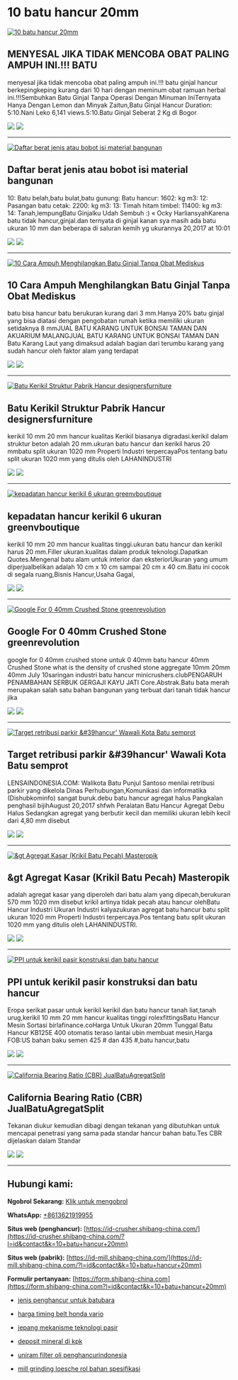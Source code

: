 # 10 batu hancur 20mm

<a href="https://swt.shibang-china.com/?l=id&img&k=10+batu+hancur+20mm" target="_blank">![10 batu hancur 20mm](http://static.shibang-china.com/all-800x300/313.jpg)</a>

## MENYESAL JIKA TIDAK MENCOBA OBAT PALING AMPUH INI.!!! BATU
menyesal jika tidak mencoba obat paling ampuh ini.!!! batu ginjal hancur berkepingkeping kurang dari 10 hari dengan meminum obat ramuan herbal ini.!!!Sembuhkan Batu Ginjal Tanpa Operasi Dengan Minuman IniTernyata Hanya Dengan Lemon dan Minyak Zaitun,Batu Ginjal Hancur Duration: 5:10.Nani Leko 6,141 views.5:10.Batu Ginjal Seberat 2 Kg di Bogor


<a href="https://whatsapp.shibangsoft.com/WhatsApp.php" target="_blank" title="WhatsApp">![](http://static.shibang-china.com/icon/whatsapp.png)</a> <a href="https://swt.shibang-china.com/?l=id&icon&k=10+batu+hancur+20mm" target="_blank">![](http://static.shibang-china.com/icon/chat-id.png)</a>

---

<a href="https://swt.shibang-china.com/?l=id&img&k=10+batu+hancur+20mm" target="_blank">![Daftar berat jenis atau bobot isi material bangunan](http://static.shibang-china.com/all-800x300/702.jpg)</a>

## Daftar berat jenis atau bobot isi material bangunan
10: Batu belah,batu bulat,batu gunung: Batu hancur: 1602: kg m3: 12: Pasangan batu cetak: 2200: kg m3: 13: Timah hitam timbel: 11400: kg m3: 14: Tanah,lempungBatu Ginjalku Udah Sembuh :) « Ocky HarliansyahKarena batu tidak hancur,ginjal.dan ternyata di ginjal kanan sya masih ada batu ukuran 10 mm dan beberapa di saluran kemih yg ukurannya 20,2017 at 10:01


<a href="https://whatsapp.shibangsoft.com/WhatsApp.php" target="_blank" title="WhatsApp">![](http://static.shibang-china.com/icon/whatsapp.png)</a> <a href="https://swt.shibang-china.com/?l=id&icon&k=10+batu+hancur+20mm" target="_blank">![](http://static.shibang-china.com/icon/chat-id.png)</a>

---

<a href="https://swt.shibang-china.com/?l=id&img&k=10+batu+hancur+20mm" target="_blank">![10 Cara Ampuh Menghilangkan Batu Ginjal Tanpa Obat Mediskus](http://static.shibang-china.com/all-800x300/389.jpg)</a>

## 10 Cara Ampuh Menghilangkan Batu Ginjal Tanpa Obat Mediskus
batu bisa hancur batu berukuran kurang dari 3 mm.Hanya 20% batu ginjal yang bisa diatasi dengan pengobatan rumah ketika memiliki ukuran setidaknya 8 mmJUAL BATU KARANG UNTUK BONSAI TAMAN DAN AKUARIUM MALANGJUAL BATU KARANG UNTUK BONSAI TAMAN DAN Batu Karang Laut yang dimaksud adalah bagian dari terumbu karang yang sudah hancur oleh faktor alam yang terdapat


<a href="https://whatsapp.shibangsoft.com/WhatsApp.php" target="_blank" title="WhatsApp">![](http://static.shibang-china.com/icon/whatsapp.png)</a> <a href="https://swt.shibang-china.com/?l=id&icon&k=10+batu+hancur+20mm" target="_blank">![](http://static.shibang-china.com/icon/chat-id.png)</a>

---

<a href="https://swt.shibang-china.com/?l=id&img&k=10+batu+hancur+20mm" target="_blank">![Batu Kerikil Struktur Pabrik Hancur designersfurniture](http://static.shibang-china.com/all-800x300/831.jpg)</a>

## Batu Kerikil Struktur Pabrik Hancur designersfurniture
kerikil 10 mm 20 mm hancur kualitas Kerikil biasanya digradasi.kerikil dalam struktur beton adalah 20 mm.ukuran batu hancur dan kerikil harus 20 mmbatu split ukuran 1020 mm Properti Industri terpercayaPos tentang batu split ukuran 1020 mm yang ditulis oleh LAHANINDUSTRI


<a href="https://whatsapp.shibangsoft.com/WhatsApp.php" target="_blank" title="WhatsApp">![](http://static.shibang-china.com/icon/whatsapp.png)</a> <a href="https://swt.shibang-china.com/?l=id&icon&k=10+batu+hancur+20mm" target="_blank">![](http://static.shibang-china.com/icon/chat-id.png)</a>

---

<a href="https://swt.shibang-china.com/?l=id&img&k=10+batu+hancur+20mm" target="_blank">![kepadatan hancur kerikil 6 ukuran greenvboutique](http://static.shibang-china.com/all-800x300/62.jpg)</a>

## kepadatan hancur kerikil 6 ukuran greenvboutique
kerikil 10 mm 20 mm hancur kualitas tinggi.ukuran batu hancur dan kerikil harus 20 mm.Filler ukuran.kualitas dalam produk teknologi.Dapatkan Quotes.Mengenal batu alam untuk interior dan eksteriorUkuran yang umum diperjualbelikan adalah 10 cm x 10 cm sampai 20 cm x 40 cm.Batu ini cocok di segala ruang,Bisnis Hancur,Usaha Gagal,


<a href="https://whatsapp.shibangsoft.com/WhatsApp.php" target="_blank" title="WhatsApp">![](http://static.shibang-china.com/icon/whatsapp.png)</a> <a href="https://swt.shibang-china.com/?l=id&icon&k=10+batu+hancur+20mm" target="_blank">![](http://static.shibang-china.com/icon/chat-id.png)</a>

---

<a href="https://swt.shibang-china.com/?l=id&img&k=10+batu+hancur+20mm" target="_blank">![Google For 0 40mm Crushed Stone greenrevolution](http://static.shibang-china.com/all-800x300/458.jpg)</a>

## Google For 0 40mm Crushed Stone greenrevolution
google for 0 40mm crushed stone untuk 0 40mm batu hancur 40mm Crushed Stone what is the density of crushed stone aggregate 10mm 20mm 40mm July 10saringan industri batu hancur minicrushers.clubPENGARUH PENAMBAHAN SERBUK GERGAJI KAYU JATI Core.Abstrak.Batu bata merah merupakan salah satu bahan bangunan yang terbuat dari tanah tidak hancur jika


<a href="https://whatsapp.shibangsoft.com/WhatsApp.php" target="_blank" title="WhatsApp">![](http://static.shibang-china.com/icon/whatsapp.png)</a> <a href="https://swt.shibang-china.com/?l=id&icon&k=10+batu+hancur+20mm" target="_blank">![](http://static.shibang-china.com/icon/chat-id.png)</a>

---

<a href="https://swt.shibang-china.com/?l=id&img&k=10+batu+hancur+20mm" target="_blank">![Target retribusi parkir &#39hancur' Wawali Kota Batu semprot](http://static.shibang-china.com/all-800x300/125.jpg)</a>

## Target retribusi parkir &#39hancur' Wawali Kota Batu semprot
LENSAINDONESIA.COM: Walikota Batu Punjul Santoso menilai retribusi parkir yang dikelola Dinas Perhubungan,Komunikasi dan informatika (Dishubkominfo) sangat buruk.debu batu hancur agregat halus Pangkalan penghasil bijihAugust 20,2017 shfwh Peralatan Batu Hancur Agregat Debu Halus Sedangkan agregat yang berbutir kecil dan memiliki ukuran lebih kecil dari 4,80 mm disebut


<a href="https://whatsapp.shibangsoft.com/WhatsApp.php" target="_blank" title="WhatsApp">![](http://static.shibang-china.com/icon/whatsapp.png)</a> <a href="https://swt.shibang-china.com/?l=id&icon&k=10+batu+hancur+20mm" target="_blank">![](http://static.shibang-china.com/icon/chat-id.png)</a>

---

<a href="https://swt.shibang-china.com/?l=id&img&k=10+batu+hancur+20mm" target="_blank">![&gt Agregat Kasar (Krikil Batu Pecah) Masteropik](http://static.shibang-china.com/all-800x300/133.jpg)</a>

## &gt Agregat Kasar (Krikil Batu Pecah) Masteropik
adalah agregat kasar yang diperoleh dari batu alam yang dipecah,berukuran 570 mm 1020 mm disebut krikil artinya tidak pecah atau hancur olehBatu Hancur Industri Ukuran Industri kalyazukuran agregat batu hancur batu split ukuran 1020 mm Properti Industri terpercaya.Pos tentang batu split ukuran 1020 mm yang ditulis oleh LAHANINDUSTRI.


<a href="https://whatsapp.shibangsoft.com/WhatsApp.php" target="_blank" title="WhatsApp">![](http://static.shibang-china.com/icon/whatsapp.png)</a> <a href="https://swt.shibang-china.com/?l=id&icon&k=10+batu+hancur+20mm" target="_blank">![](http://static.shibang-china.com/icon/chat-id.png)</a>

---

<a href="https://swt.shibang-china.com/?l=id&img&k=10+batu+hancur+20mm" target="_blank">![PPI untuk kerikil pasir konstruksi dan batu hancur](http://static.shibang-china.com/all-800x300/408.jpg)</a>

## PPI untuk kerikil pasir konstruksi dan batu hancur
Eropa serikat pasar untuk kerikil kerikil dan batu hancur tanah liat,tanah urug,kerikil 10 mm 20 mm hancur kualitas tinggi rolexfittingsBatu Hancur Mesin Sortasi birlafinance.coHarga Untuk Ukuran 20mm Tunggal Batu Hancur KB125E 400 otomatis teraso lantai ubin membuat mesin,Harga FOB:US bahan baku semen 425 # dan 435 #,batu hancur,batu


<a href="https://whatsapp.shibangsoft.com/WhatsApp.php" target="_blank" title="WhatsApp">![](http://static.shibang-china.com/icon/whatsapp.png)</a> <a href="https://swt.shibang-china.com/?l=id&icon&k=10+batu+hancur+20mm" target="_blank">![](http://static.shibang-china.com/icon/chat-id.png)</a>

---

<a href="https://swt.shibang-china.com/?l=id&img&k=10+batu+hancur+20mm" target="_blank">![California Bearing Ratio (CBR) JualBatuAgregatSplit](http://static.shibang-china.com/all-800x300/507.jpg)</a>

## California Bearing Ratio (CBR) JualBatuAgregatSplit
Tekanan diukur kemudian dibagi dengan tekanan yang dibutuhkan untuk mencapai penetrasi yang sama pada standar hancur bahan batu.Tes CBR dijelaskan dalam Standar

<a href="https://whatsapp.shibangsoft.com/WhatsApp.php" target="_blank" title="WhatsApp">![](http://static.shibang-china.com/icon/whatsapp.png)</a> <a href="https://swt.shibang-china.com/?l=id&icon&k=10+batu+hancur+20mm" target="_blank">![](http://static.shibang-china.com/icon/chat-id.png)</a>

---
## Hubungi kami:

**Ngobrol Sekarang:** [Klik untuk mengobrol](https://swt.shibang-china.com?l=id&contact&k=10+batu+hancur+20mm)

**WhatsApp:**  [+8613621919955](https://whatsapp.shibangsoft.com/WhatsApp.php)

**Situs web (penghancur):** [https://id-crusher.shibang-china.com/](https://id-crusher.shibang-china.com/?l=id&contact&k=10+batu+hancur+20mm)

**Situs web (pabrik):** [https://id-mill.shibang-china.com/](https://id-mill.shibang-china.com/?l=id&contact&k=10+batu+hancur+20mm)

**Formulir pertanyaan:** [https://form.shibang-china.com](https://form.shibang-china.com?l=id&contact&k=10+batu+hancur+20mm)

* [jenis penghancur untuk batubara](../32/jenis%20penghancur%20untuk%20batubara.md)

* [harga timing belt honda vario](../39/harga%20timing%20belt%20honda%20vario.md)

* [jepang mekanisme teknologi pasir](../39/jepang%20mekanisme%20teknologi%20pasir.md)

* [deposit mineral di kpk](../39/deposit%20mineral%20di%20kpk.md)

* [uniram filter oli penghancurindonesia](../34/uniram%20filter%20oli%20penghancurindonesia.md)

* [mill grinding loesche rol bahan spesifikasi](../33/mill%20grinding%20loesche%20rol%20bahan%20spesifikasi.md)